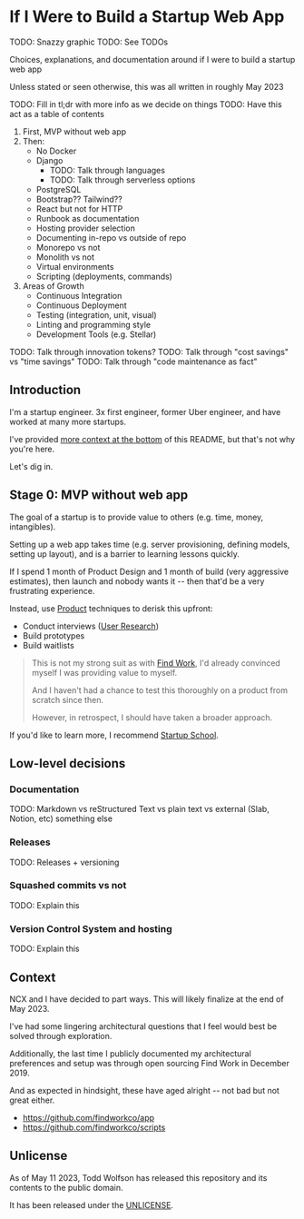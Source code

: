 # If I Were to Build a Startup Web App
TODO: Snazzy graphic
TODO: See TODOs

Choices, explanations, and documentation around if I were to build a startup web app

Unless stated or seen otherwise, this was all written in roughly May 2023

TODO: Fill in tl;dr with more info as we decide on things
TODO: Have this act as a table of contents

1. First, MVP without web app
2. Then:
    - No Docker
    - Django
        - TODO: Talk through languages
        - TODO: Talk through serverless options
    - PostgreSQL
    - Bootstrap?? Tailwind??
    - React but not for HTTP
    - Runbook as documentation
    - Hosting provider selection
    - Documenting in-repo vs outside of repo
    - Monorepo vs not
    - Monolith vs not
    - Virtual environments
    - Scripting (deployments, commands)
3. Areas of Growth
    - Continuous Integration
    - Continuous Deployment
    - Testing (integration, unit, visual)
    - Linting and programming style
    - Development Tools (e.g. Stellar)

TODO: Talk through innovation tokens?
TODO: Talk through "cost savings" vs "time savings"
TODO: Talk through "code maintenance as fact"

## Introduction
I'm a startup engineer. 3x first engineer, former Uber engineer, and have worked at many more startups.

I've provided [more context at the bottom](README.md#context) of this README, but that's not why you're here.

Let's dig in.

## Stage 0: MVP without web app
The goal of a startup is to provide value to others (e.g. time, money, intangibles).

Setting up a web app takes time (e.g. server provisioning, defining models, setting up layout), and is a barrier to learning lessons quickly.

If I spend 1 month of Product Design and 1 month of build (very aggressive estimates), then launch and nobody wants it -- then that'd be a very frustrating experience.

Instead, use [Product][] techniques to derisk this upfront:

- Conduct interviews ([User Research][])
- Build prototypes
- Build waitlists

[User Research]: https://www.userinterviews.com/ux-research-field-guide-chapter/what-is-user-research

[Product]: https://www.productplan.com/learn/what-is-product-management/

> This is not my strong suit as with [Find Work][], I'd already convinced myself I was providing value to myself.
>
> And I haven't had a chance to test this thoroughly on a product from scratch since then.
>
> However, in retrospect, I should have taken a broader approach.

If you'd like to learn more, I recommend [Startup School](https://www.startupschool.org/).

[Find Work]: https://github.com/findworkco/app

## Low-level decisions
### Documentation
TODO: Markdown vs reStructured Text vs plain text vs external (Slab, Notion, etc) something else

### Releases
TODO: Releases + versioning

### Squashed commits vs not
TODO: Explain this

### Version Control System and hosting
TODO: Explain this

## Context
NCX and I have decided to part ways. This will likely finalize at the end of May 2023.

I've had some lingering architectural questions that I feel would best be solved through exploration.

Additionally, the last time I publicly documented my architectural preferences and setup was through open sourcing Find Work in December 2019.

And as expected in hindsight, these have aged alright -- not bad but not great either.

- https://github.com/findworkco/app
- https://github.com/findworkco/scripts

## Unlicense
As of May 11 2023, Todd Wolfson has released this repository and its contents to the public domain.

It has been released under the [UNLICENSE][].

[UNLICENSE]: UNLICENSE
